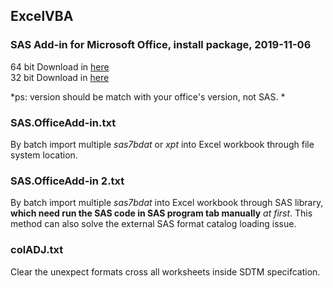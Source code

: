 ## ExcelVBA
### SAS Add-in for Microsoft Office, install package, 2019-11-06
64 bit Download in [here](http://ftp.sas.com/techsup/download/hotfix/HF2/BIRD/msofficeint__94220__wx6__en__sp0__1/)    
32 bit Download in [here](http://ftp.sas.com/techsup/download/hotfix/HF2/BIRD/msofficeint__94220__win__en__sp0__1/)  
  
*ps: version should be match with your office's version, not SAS. *  

### SAS.OfficeAdd-in.txt  
By batch import multiple *sas7bdat* or *xpt* into Excel workbook through file system location.  

### SAS.OfficeAdd-in 2.txt  
By batch import multiple *sas7bdat* into Excel workbook through SAS library, **which need run the SAS code in SAS program tab manually** *at first*. This method can also solve the external SAS format catalog loading issue.

### colADJ.txt
Clear the unexpect formats cross all worksheets inside SDTM specifcation.  
